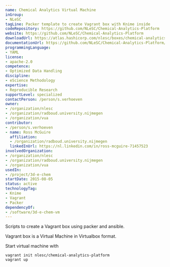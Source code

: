 ```yaml
---
name: Chemical Analytics Virtual Machine
inGroup:
- NLeSC
tagLine: Packer template to create Vagrant box with Knime inside
codeRepository: https://github.com/NLeSC/Chemical-Analytics-Platform
website: https://github.com/NLeSC/Chemical-Analytics-Platform
downloadUrl: https://atlas.hashicorp.com/nlesc/boxes/chemical-analytics-platform
documentationUrl: https://github.com/NLeSC/Chemical-Analytics-Platform/wiki
programmingLanguage:
- YAML
license:
- apache-2.0
competence:
- Optimized Data Handling
discipline:
- eScience Methodology
expertise:
- Reproducible Research
supportLevel: specialized
contactPerson: /person/s.verhoeven
owner:
- /organization/nlesc
- /organization/radboud.university.nijmegen
- /organization/vua
contributor:
- /person/s.verhoeven
- name: Ross McGuire
  affiliation:
  - /organization/radboud.university.nijmegen
  linkedInUrl: https://nl.linkedin.com/in/ross-mcguire-71457523
involvedOrganization:
- /organization/nlesc
- /organization/radboud.university.nijmegen
- /organization/vua
usedIn:
- /project/3d-e-chem
startDate: 2015-08-05
status: active
technologyTag:
- Knime
- Vagrant
- Packer
dependencyOf:
- /software/3d-e-chem-vm
---
```

Scripts to create a Vagrant box using packer and ansible.

Vagrant box is a Virtual Machine in Virtualbox format.

Start virtual machine with

```
vagrant init nlesc/chemical-analytics-platform
vagrant up
```
